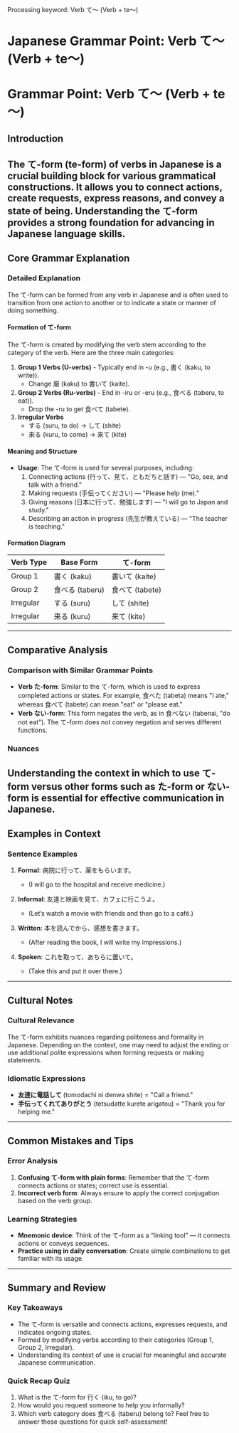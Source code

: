 Processing keyword: Verb て～ (Verb + te～)
# Japanese Grammar Point: Verb て～ (Verb + te～)
# Grammar Point: Verb て～ (Verb + te～)
## Introduction
The て-form (te-form) of verbs in Japanese is a crucial building block for various grammatical constructions. It allows you to connect actions, create requests, express reasons, and convey a state of being. Understanding the て-form provides a strong foundation for advancing in Japanese language skills.
---
## Core Grammar Explanation
### Detailed Explanation
The て-form can be formed from any verb in Japanese and is often used to transition from one action to another or to indicate a state or manner of doing something.
#### Formation of て-form
The て-form is created by modifying the verb stem according to the category of the verb. Here are the three main categories:
1. **Group 1 Verbs (U-verbs)** - Typically end in -u (e.g., 書く (kaku, to write)).
   - Change 厳 (kaku) to 書いて (kaite).
2. **Group 2 Verbs (Ru-verbs)** - End in -iru or -eru (e.g., 食べる (taberu, to eat)).
   - Drop the -ru to get 食べて (tabete).
3. **Irregular Verbs**
   - する (suru, to do) → して (shite)
   - 来る (kuru, to come) → 来て (kite)
#### Meaning and Structure
- **Usage**: The て-form is used for several purposes, including:
  1. Connecting actions (行って、見て、ともだちと話す) — "Go, see, and talk with a friend."
  2. Making requests (手伝ってください) — "Please help (me)."
  3. Giving reasons (日本に行って、勉強します) — "I will go to Japan and study."
  4. Describing an action in progress (先生が教えている) — "The teacher is teaching."
#### Formation Diagram
| Verb Type  |  Base Form  |  て-form     |
|------------|-------------|--------------|
| Group 1    | 書く (kaku)| 書いて (kaite) |
| Group 2    | 食べる (taberu)| 食べて (tabete) |
| Irregular  | する (suru)| して (shite)    |
| Irregular  | 来る (kuru)| 来て (kite)      |
---
## Comparative Analysis
### Comparison with Similar Grammar Points
- **Verb た-form**: Similar to the て-form, which is used to express completed actions or states. For example, 食べた (tabeta) means "I ate," whereas 食べて (tabete) can mean "eat" or "please eat."
- **Verb ない-form**: This form negates the verb, as in 食べない (tabenai, "do not eat"). The て-form does not convey negation and serves different functions.
### Nuances
Understanding the context in which to use て-form versus other forms such as た-form or ない-form is essential for effective communication in Japanese.
---
## Examples in Context
### Sentence Examples
1. **Formal**: 病院に行って、薬をもらいます。
   - (I will go to the hospital and receive medicine.)
   
2. **Informal**: 友達と映画を見て、カフェに行こうよ。
   - (Let’s watch a movie with friends and then go to a café.)
   
3. **Written**: 本を読んでから、感想を書きます。
   - (After reading the book, I will write my impressions.)
   
4. **Spoken**: これを取って、あちらに置いて。
   - (Take this and put it over there.)
---
## Cultural Notes
### Cultural Relevance
The て-form exhibits nuances regarding politeness and formality in Japanese. Depending on the context, one may need to adjust the ending or use additional polite expressions when forming requests or making statements.
### Idiomatic Expressions
- **友達に電話して** (tomodachi ni denwa shite) = "Call a friend."
- **手伝ってくれてありがとう** (tetsudatte kurete arigatou) = "Thank you for helping me."
---
## Common Mistakes and Tips
### Error Analysis
1. **Confusing て-form with plain forms**: Remember that the て-form connects actions or states; correct use is essential.
2. **Incorrect verb form**: Always ensure to apply the correct conjugation based on the verb group.
### Learning Strategies
- **Mnemonic device**: Think of the て-form as a “linking tool” — it connects actions or conveys sequences.
- **Practice using in daily conversation**: Create simple combinations to get familiar with its usage.
---
## Summary and Review
### Key Takeaways
- The て-form is versatile and connects actions, expresses requests, and indicates ongoing states.
- Formed by modifying verbs according to their categories (Group 1, Group 2, Irregular).
- Understanding its context of use is crucial for meaningful and accurate Japanese communication.
### Quick Recap Quiz
1. What is the て-form for 行く (iku, to go)?
2. How would you request someone to help you informally?
3. Which verb category does 食べる (taberu) belong to?
Feel free to answer these questions for quick self-assessment!
